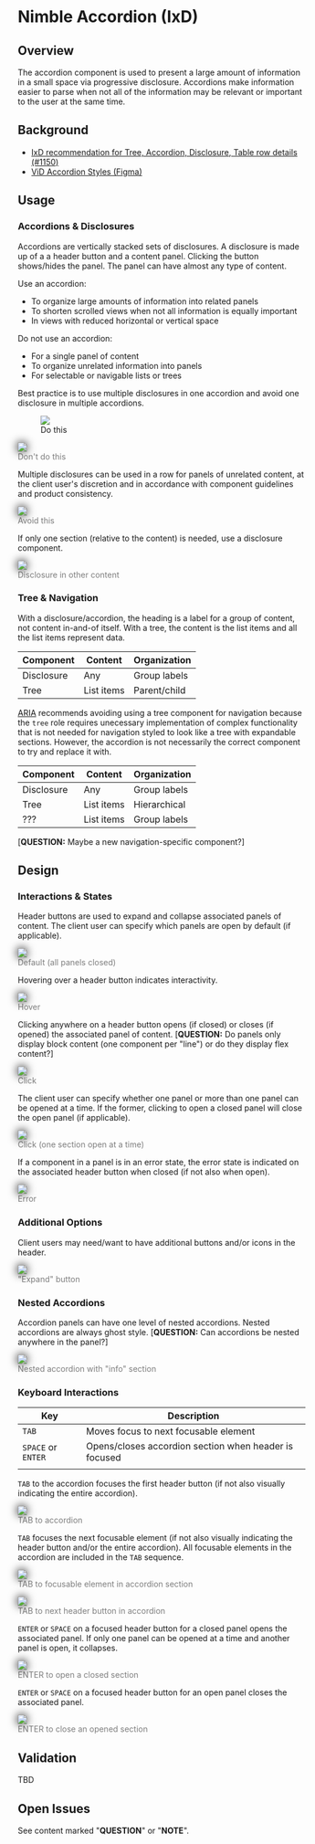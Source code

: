 # Nimble Accordion (IxD)

## Overview
The accordion component is used to present a large amount of information in a small space via progressive disclosure. Accordions make information easier to parse when not all of the information may be relevant or important to the user at the same time.

## Background
- [IxD recommendation for Tree, Accordion, Disclosure, Table row details (#1150)](https://github.com/orgs/ni/projects/7/views/13?pane=issue&itemId=24667320)
- [ViD Accordion Styles (Figma)](https://www.figma.com/file/PO9mFOu5BCl8aJvFchEeuN/Nimble_Components?type=design&node-id=1295-85131&mode=design)

## Usage
### Accordions & Disclosures
Accordions are vertically stacked sets of disclosures. A disclosure is made up of a a header button and a content panel. Clicking the button shows/hides the panel. The panel can have almost any type of content. 

Use an accordion:
- To organize large amounts of information into related panels
- To shorten scrolled views when not all information is equally important
- In views with reduced horizontal or vertical space

Do not use an accordion:
- For a single panel of content
- To organize unrelated information into panels
- For selectable or navigable lists or trees

Best practice is to use multiple disclosures in one accordion and avoid one disclosure in multiple accordions.
<figure>
  <kbd><img src="spec-images/Accordion-13.png"></kbd>
  <figcaption>Do this</figcaption>
</figure>
<figure style="margin-left: 0px;">
  <img style="filter: drop-shadow(0 0 0.5rem #000000);" src="spec-images/Accordion-14.png">
  <figcaption style="color: rgba(0, 0, 0, 0.5);">Don't do this</figcaption>
</figure>

Multiple disclosures can be used in a row for panels of unrelated content, at the client user's discretion and in accordance with component guidelines and product consistency.
<figure style="margin-left: 0px;">
  <img style="filter: drop-shadow(0 0 0.5rem #000000);" src="spec-images/Accordion-15.png">
  <figcaption style="color: rgba(0, 0, 0, 0.5);">Avoid this</figcaption>
</figure>

If only one section (relative to the content) is needed, use a disclosure component.
<figure style="margin-left: 0px;">
  <img style="filter: drop-shadow(0 0 0.5rem #000000);" src="spec-images/Accordion-16.png">
  <figcaption style="color: rgba(0, 0, 0, 0.5);">Disclosure in other content</figcaption>
</figure>

### Tree & Navigation
With a disclosure/accordion, the heading is a label for a group of content, not content in-and-of itself. With a tree, the content is the list items and all the list items represent data.

| Component | Content | Organization |
|-----------|---------|--------------|
| Disclosure | Any | Group labels |
| Tree | List items | Parent/child |

[ARIA](https://www.w3.org/WAI/ARIA/apg/patterns/treeview/examples/treeview-navigation/) recommends avoiding using a tree component for navigation because the `tree` role requires unecessary implementation of complex functionality that is not needed for navigation styled to look like a tree with expandable sections. However, the accordion is not necessarily the correct component to try and replace it with.

| Component | Content | Organization |
|-----------|---------|--------------|
| Disclosure | Any | Group labels |
| Tree | List items | Hierarchical |
| ??? | List items | Group labels |

[**QUESTION:** Maybe a new navigation-specific component?]

## Design
### Interactions & States
Header buttons are used to expand and collapse associated panels of content. The client user can specify which panels are open by default (if applicable).
<figure style="margin-left: 0px;">
  <img style="filter: drop-shadow(0 0 0.5rem #000000);" src="spec-images/Accordion-1.png">
  <figcaption style="color: rgba(0, 0, 0, 0.5);">Default (all panels closed)</figcaption>
</figure>

Hovering over a header button indicates interactivity.
<figure style="margin-left: 0px;">
  <img style="filter: drop-shadow(0 0 0.5rem #000000);" src="spec-images/Accordion-2.png">
  <figcaption style="color: rgba(0, 0, 0, 0.5);">Hover</figcaption>
</figure>

Clicking anywhere on a header button opens (if closed) or closes (if opened) the associated panel of content. [**QUESTION:** Do panels only display block content (one component per "line") or do they display flex content?]
<figure style="margin-left: 0px;">
  <img style="filter: drop-shadow(0 0 0.5rem #000000);" src="spec-images/Accordion-3.png">
  <figcaption style="color: rgba(0, 0, 0, 0.5);">Click</figcaption>
</figure>

The client user can specify whether one panel or more than one panel can be opened at a time. If the former, clicking to open a closed panel will close the open panel (if applicable).
<figure style="margin-left: 0px;">
  <img style="filter: drop-shadow(0 0 0.5rem #000000);" src="spec-images/Accordion-4.png">
  <figcaption style="color: rgba(0, 0, 0, 0.5);">Click (one section open at a time)</figcaption>
</figure>

If a component in a panel is in an error state, the error state is indicated on the associated header button when closed (if not also when open).
<figure style="margin-left: 0px;">
  <img style="filter: drop-shadow(0 0 0.5rem #000000);" src="spec-images/Accordion-5.png">
  <figcaption style="color: rgba(0, 0, 0, 0.5);">Error</figcaption>
</figure>

### Additional Options
Client users may need/want to have additional buttons and/or icons in the header.
<figure style="margin-left: 0px;">
  <img style="filter: drop-shadow(0 0 0.5rem #000000);" src="spec-images/Accordion-6.png">
  <figcaption style="color: rgba(0, 0, 0, 0.5);">"Expand" button</figcaption>
</figure>

### Nested Accordions
Accordion panels can have one level of nested accordions. Nested accordions are always ghost style. [**QUESTION:** Can accordions be nested anywhere in the panel?]
<figure style="margin-left: 0px;">
  <img style="filter: drop-shadow(0 0 0.5rem #000000);" src="spec-images/Accordion-7.png">
  <figcaption style="color: rgba(0, 0, 0, 0.5);">Nested accordion with "info" section</figcaption>
</figure>

### Keyboard Interactions
| Key                  | Description                      |
|----------------------|----------------------------------|
| `TAB` | Moves focus to next focusable element |
| `SPACE` or `ENTER` | Opens/closes accordion section when header is focused |
| | | 

`TAB` to the accordion focuses the first header button (if not also visually indicating the entire accordion).
<figure style="margin-left: 0px;">
  <img style="filter: drop-shadow(0 0 0.5rem #000000);" src="spec-images/Accordion-8.png">
  <figcaption style="color: rgba(0, 0, 0, 0.5);">TAB to accordion</figcaption>
</figure>

`TAB` focuses the next focusable element (if not also visually indicating the header button and/or the entire accordion). All focusable elements in the accordion are included in the `TAB` sequence.
<figure style="margin-left: 0px;">
  <img style="filter: drop-shadow(0 0 0.5rem #000000);" src="spec-images/Accordion-9.png">
  <figcaption style="color: rgba(0, 0, 0, 0.5);">TAB to focusable element in accordion section</figcaption>
</figure>
<figure style="margin-left: 0px;">
  <img style="filter: drop-shadow(0 0 0.5rem #000000);" src="spec-images/Accordion-10.png">
  <figcaption style="color: rgba(0, 0, 0, 0.5);">TAB to next header button in accordion</figcaption>
</figure>

`ENTER` or `SPACE` on a focused header button for a closed panel opens the associated panel. If only one panel can be opened at a time and another panel is open, it collapses.
<figure style="margin-left: 0px;">
  <img style="filter: drop-shadow(0 0 0.5rem #000000);" src="spec-images/Accordion-11.png">
  <figcaption style="color: rgba(0, 0, 0, 0.5);">ENTER to open a closed section</figcaption>
</figure>

`ENTER` or `SPACE` on a focused header button for an open panel closes the associated panel.
<figure style="margin-left: 0px;">
  <img style="filter: drop-shadow(0 0 0.5rem #000000);" src="spec-images/Accordion-12.png">
  <figcaption style="color: rgba(0, 0, 0, 0.5);">ENTER to close an opened section</figcaption>
</figure>

## Validation
TBD

## Open Issues
See content marked "**QUESTION**" or "**NOTE**".